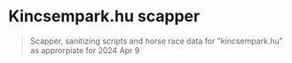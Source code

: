 # Kincsempark.hu scapper
> Scapper, sanitizing scripts and horse race data for "kincsempark.hu" as approrpiate for 2024 Apr 9
